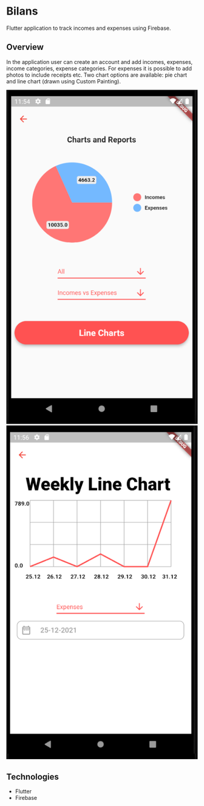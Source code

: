 # Bilans

Flutter application to track incomes and expenses using Firebase.

## Overview
In the application user can create an account and add incomes, expenses, income categories, expense categories. For expenses it is possible to add photos to include receipts etc. Two chart options are available: pie chart and line chart (drawn using Custom Painting).

![Pie chart](screenshots/pie_chart.png)
![Line chart](screenshots/line_chart.png)

## Technologies
- Flutter
- Firebase
